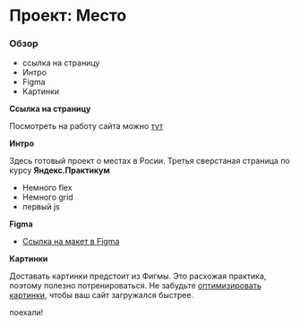 # Проект: Место

### Обзор

* ссылка на страницу
* Интро
* Figma
* Картинки

**Ссылка на страницу**

Посмотреть на работу сайта можно [тут](https://svetoniy.github.io/mesto/index.html)

**Интро**

Здесь готовый проект о местах в Росии.
Третья сверстаная страница по курсу __Яндекс.Практикум__

* Немного flex
* Немного grid
* первый js

**Figma**

* [Ссылка на макет в Figma](https://www.figma.com/file/2cn9N9jSkmxD84oJik7xL7/JavaScript.-Sprint-4?node-id=0%3A1)

**Картинки**

Доставать картинки предстоит из Фигмы. Это расхожая практика, поэтому полезно потренироваться.
Не забудьте [оптимизировать картинки](https://tinypng.com/), чтобы ваш сайт загружался быстрее.


поехали!
